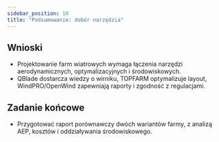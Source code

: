 ```yaml
---
sidebar_position: 10
title: "Podsumowanie: dobór narzędzia"
---
```


## Wnioski

- Projektowanie farm wiatrowych wymaga łączenia narzędzi aerodynamicznych,
  optymalizacyjnych i środowiskowych.
- QBlade dostarcza wiedzy o wirniku, TOPFARM optymalizuje layout, WindPRO/OpenWind
  zapewniają raporty i zgodność z regulacjami.

## Zadanie końcowe

- Przygotować raport porównawczy dwóch wariantów farmy, z analizą AEP, kosztów
  i oddziaływania środowiskowego.


